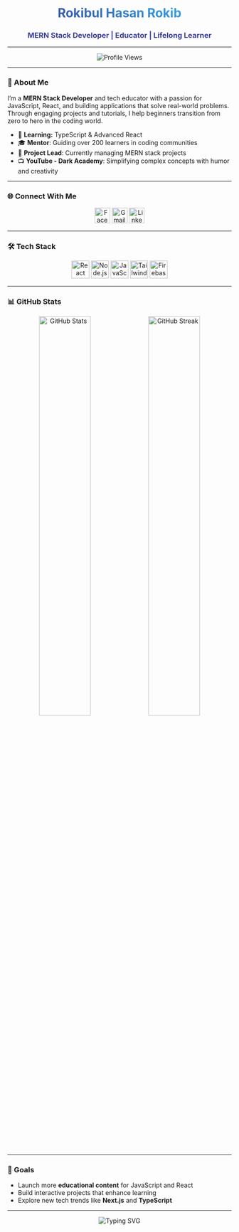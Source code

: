 <!-- Header with Gradient & Title -->
<h1 align="center" style="font-weight: bold; background: -webkit-linear-gradient(45deg, #3A3D98, #36BCF7); -webkit-background-clip: text; color: transparent;">Rokibul Hasan Rokib</h1>
<h3 align="center" style="color: #3A3D98;">MERN Stack Developer | Educator | Lifelong Learner</h3>

---

<div align="center">
    <img src="https://komarev.com/ghpvc/?username=rokib97&label=Profile%20Views&color=36BCF7&style=flat-square" alt="Profile Views" /> 
</div>

---

### 👋 About Me
I’m a **MERN Stack Developer** and tech educator with a passion for JavaScript, React, and building applications that solve real-world problems. Through engaging projects and tutorials, I help beginners transition from zero to hero in the coding world. 

- 🌱 **Learning:** TypeScript & Advanced React 
- 🎓 **Mentor**: Guiding over 200 learners in coding communities
- 💼 **Project Lead**: Currently managing MERN stack projects
- 📺 **YouTube - Dark Academy**: Simplifying complex concepts with humor and creativity

---

### 🌐 Connect With Me

<p align="center">
    <a href="https://fb.com/rokib97" target="_blank"><img src="https://img.icons8.com/fluency/48/000000/facebook-new.png" alt="Facebook" width="35" /></a>
    <a href="mailto:rokibulhasan.ph@gmail.com"><img src="https://img.icons8.com/color/48/000000/gmail.png" alt="Gmail" width="35" /></a>
    <a href="https://linkedin.com/in/rokib97" target="_blank"><img src="https://img.icons8.com/color/48/000000/linkedin.png" alt="LinkedIn" width="35" /></a>
</p>

---

### 🛠️ Tech Stack

<p align="center">
    <img src="https://img.icons8.com/color/48/000000/react-native.png" alt="React" width="40" />
    <img src="https://img.icons8.com/color/48/000000/nodejs.png" alt="Node.js" width="40" />
    <img src="https://img.icons8.com/color/48/000000/javascript.png" alt="JavaScript" width="40" />
    <img src="https://img.icons8.com/color/48/000000/tailwindcss.png" alt="Tailwind CSS" width="40" />
    <img src="https://img.icons8.com/color/48/000000/firebase.png" alt="Firebase" width="40" />
</p>

---

### 📊 GitHub Stats

<div align="center">
    <img align="center" src="https://github-readme-stats.vercel.app/api?username=rokib97&show_icons=true&theme=calm&hide_border=true&count_private=true" alt="GitHub Stats" width="48%" />
    <img align="center" src="https://github-readme-streak-stats.herokuapp.com/?user=rokib97&theme=calm&hide_border=true" alt="GitHub Streak" width="48%" />
</div>

---

### 🎯 Goals

- Launch more **educational content** for JavaScript and React
- Build interactive projects that enhance learning
- Explore new tech trends like **Next.js** and **TypeScript**

---

<!-- Footer -->
<p align="center">
    <img src="https://readme-typing-svg.herokuapp.com?font=Roboto+Mono&color=%2336BCF7&size=25&center=true&vCenter=true&width=450&lines=Thank+you+for+visiting+my+profile!;Let's+build+amazing+things+%F0%9F%92%BB" alt="Typing SVG">
</p>
